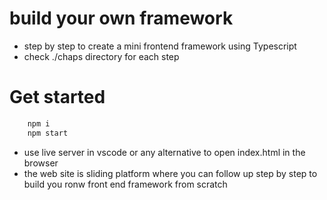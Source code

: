 # build your own framework

+ step by step to create a mini frontend framework using Typescript
+ check ./chaps directory for each step

# Get started

```bash
    npm i
    npm start
```
+ use live server in vscode or any alternative to open index.html in the browser
+ the web site is sliding platform where you can follow up step by step to build you ronw front end framework from scratch